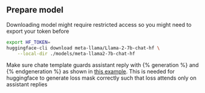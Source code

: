 ## Prepare model

Downloading model might require restricted access so you might need to export your token before

```bash
export HF_TOKEN=
huggingface-cli download meta-llama/Llama-2-7b-chat-hf \
    --local-dir ./models/meta-llama2-7b-chat-hf
```

Make sure chate template guards assistant reply with {% generation %} and {% endgeneration %} as shown in [this example](../resources/example_chat_template_with_generation_keyword.json). This is needed for huggingface to generate loss mask correctly such that loss attends only on assistant replies
